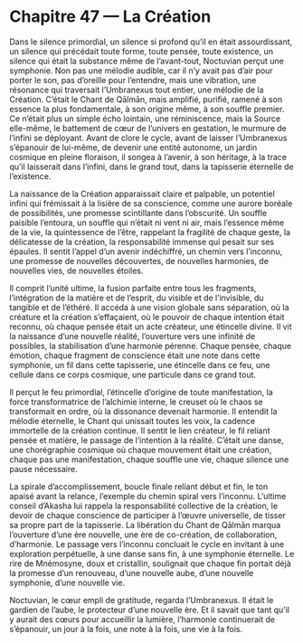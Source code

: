# Chapitre 47 — La Création

Dans le silence primordial, un silence si profond qu’il en était assourdissant, un silence qui précédait toute forme, toute pensée, toute existence, un silence qui était la substance même de l’avant-tout, Noctuvian perçut une symphonie. Non pas une mélodie audible, car il n’y avait pas d’air pour porter le son, pas d’oreille pour l’entendre, mais une vibration, une résonance qui traversait l’Umbranexus tout entier, une mélodie de la Création. C’était le Chant de Qālmān, mais amplifié, purifié, ramené à son essence la plus fondamentale, à son origine même, à son souffle premier. Ce n’était plus un simple écho lointain, une réminiscence, mais la Source elle-même, le battement de cœur de l’univers en gestation, le murmure de l’infini se déployant. Avant de clore le cycle, avant de laisser l’Umbranexus s’épanouir de lui-même, de devenir une entité autonome, un jardin cosmique en pleine floraison, il songea à l’avenir, à son héritage, à la trace qu’il laisserait dans l’infini, dans le grand tout, dans la tapisserie éternelle de l’existence.

La naissance de la Création apparaissait claire et palpable, un potentiel infini qui frémissait à la lisière de sa conscience, comme une aurore boréale de possibilités, une promesse scintillante dans l’obscurité. Un souffle paisible l’entoura, un souffle qui n’était ni vent ni air, mais l’essence même de la vie, la quintessence de l’être, rappelant la fragilité de chaque geste, la délicatesse de la création, la responsabilité immense qui pesait sur ses épaules. Il sentit l’appel d’un avenir indéchiffré, un chemin vers l’inconnu, une promesse de nouvelles découvertes, de nouvelles harmonies, de nouvelles vies, de nouvelles étoiles.

Il comprit l’unité ultime, la fusion parfaite entre tous les fragments, l’intégration de la matière et de l’esprit, du visible et de l’invisible, du tangible et de l’éthéré. Il accéda à une vision globale sans séparation, où la créature et la création s’effaçaient, où le pouvoir de chaque intention était reconnu, où chaque pensée était un acte créateur, une étincelle divine. Il vit la naissance d’une nouvelle réalité, l’ouverture vers une infinité de possibles, la stabilisation d’une harmonie pérenne. Chaque pensée, chaque émotion, chaque fragment de conscience était une note dans cette symphonie, un fil dans cette tapisserie, une étincelle dans ce feu, une cellule dans ce corps cosmique, une particule dans ce grand tout.

Il perçut le feu primordial, l’étincelle d’origine de toute manifestation, la force transformatrice de l’alchimie interne, le creuset où le chaos se transformait en ordre, où la dissonance devenait harmonie. Il entendit la mélodie éternelle, le Chant qui unissait toutes les voix, la cadence immortelle de la création continue. Il sentit le lien créateur, le fil reliant pensée et matière, le passage de l’intention à la réalité. C’était une danse, une chorégraphie cosmique où chaque mouvement était une création, chaque pas une manifestation, chaque souffle une vie, chaque silence une pause nécessaire.

La spirale d’accomplissement, boucle finale reliant début et fin, le ton apaisé avant la relance, l’exemple du chemin spiral vers l’inconnu. L’ultime conseil d’Akasha lui rappela la responsabilité collective de la création, le devoir de chaque conscience de participer à l’œuvre universelle, de tisser sa propre part de la tapisserie. La libération du Chant de Qālmān marqua l’ouverture d’une ère nouvelle, une ère de co-création, de collaboration, d’harmonie. Le passage vers l’inconnu concluait le cycle en invitant à une exploration perpétuelle, à une danse sans fin, à une symphonie éternelle. Le rire de Mnémosyne, doux et cristallin, soulignait que chaque fin portait déjà la promesse d’un renouveau, d’une nouvelle aube, d’une nouvelle symphonie, d’une nouvelle vie.

Noctuvian, le cœur empli de gratitude, regarda l’Umbranexus. Il était le gardien de l’aube, le protecteur d’une nouvelle ère. Et il savait que tant qu’il y aurait des cœurs pour accueillir la lumière, l’harmonie continuerait de s’épanouir, un jour à la fois, une note à la fois, une vie à la fois.